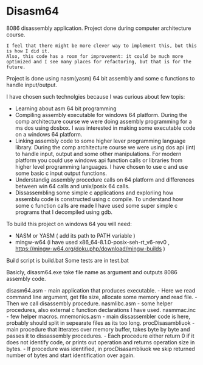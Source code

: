 # Disasm64
8086 disassembly application. Project done during computer architecture course.
    
    I feel that there might be more clever way to implement this, but this is how I did it.
    Also, this code has a room for improvement: it could be much more optimized and I see many places for refactoring, but that is for the future. 

Project is done using nasm(yasm) 64 bit assembly and some c functions to handle input/output.

I have chosen such technolgies because I was curious about few topis:
- Learning about asm 64 bit programming 
- Compiling assembly executable for windows 64 platform. 
    During the comp architecture course we were doing assembly programming for a ms dos using dosbox. 
    I was interested in making some executable code on a windows 64 platform.
- Linking assembly code to some higher lever programming language library. 
    During the comp architecture course we were using dos api (int) to handle input, output and some other manipulations.
    For modern platform you could use windows api function calls or libraries from higher level programming languages. 
    I have chosen to use c and use some basic c input output functions.
- Understandig assembly procedure calls on 64 platform and differences between win 64 calls and unix/posix 64 calls.
- Dissassembling some simple c applications and exploriing how assemblu code is constructed using c compile.
    To understand how some c function calls are made I have used some super simple c programs that I decompiled using gdb.
    
To build this project on windows 64 you will need:
- NASM or YASM ( add its path to PATH variable )
- mingw-w64 (i have used x86_64-8.1.0-posix-seh-rt_v6-rev0 , https://mingw-w64.org/doku.php/download/mingw-builds )

Build script is build.bat
Some tests are in test.bat

Basicly, disasm64.exe take file name as argument and outputs 8086 assembly code.

disasm64.asm - main application that produces executable.
    - Here we read command line argument, get file size, allocate some memory and read file.
    - Then we call disassembly procedure.
nasmlibc.asm - some helper procedures, also external c function declarations I have used.
nasmmac.inc - few helper macros.
mnemonics.asm - main dissassembler code is here, probably should split in sepearate files as its too long.
    procDisasambliuok - main procedure that itterates over memory buffer, takes byte by byte and passes it to dissassembly procedures.
        - Each procedure either return 0 if it does not identify code, or prints out operation and returns operation size in bytes.
        - If procedure was identified, in procDisasambliuok we skip returned number of bytes and start identification over again.
        
       

    
    
